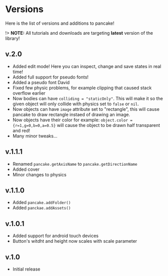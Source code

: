 # Versions

Here is the list of versions and additions to pancake!

!> **NOTE:** All tutorials and downloads are targeting **latest** version of the library!

## v.2.0

- Added edit mode! Here you can inspect, change and save states in real time!
- Added full support for pseudo fonts!
- Added a pseudo font David
- Fixed few physic problems, for example clipping that caused stack overflow earlier
- Now bodies can have `colliding = "staticOnly"`. This will make it so the given object will only collide with physics set to `false` or `nil`.
- Now objects can have `image` attribute set to "rectangle", this will cause pancake to draw rectangle instaed of drawing an image.
- Now objects have their color for example: `object.color = {r=1,g=0,b=0,a=0.5}` will cause the object to be drawn half transparent and red!
- Many minor tweaks...

## v.1.1.1

- Renamed `pancake.getAxisName` to `pancake.getDirectionName`
- Added cover
- Minor changes to physics

## v.1.1.0

- Added `pancake.addFolder()`
- Added `panckae.addAssets()`

## v.1.0.1

- Added support for android touch devices
- Button's witdht and height now scales with scale parameter

## v.1.0

- Initial release
